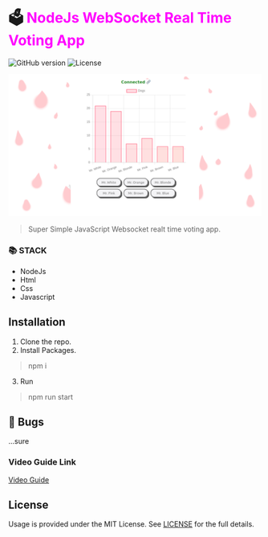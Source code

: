 # 🗳️ <span style="color:magenta">NodeJs WebSocket Real Time Voting App</span>


![GitHub version](https://img.shields.io/badge/version-v1.0.0-blue.svg)
![License](https://img.shields.io/github/license/yilber/readme-boilerplate.svg)


<!-- ## Background -->

![image](./public/front-chart.png)

> Super Simple JavaScript Websocket realt time voting app.

### 📚 STACK
- NodeJs
- Html
- Css
- Javascript


## Installation

1. Clone the repo.
2. Install Packages.
> npm i
3. Run
> npm run start


## 🐛 Bugs

...sure

### Video Guide Link
    
[Video Guide](https://youtu.be/5VEbSbM5m3Q)

## License

Usage is provided under the MIT License. See [LICENSE](https://github.com/Yilber/readme-boilerplate/blob/master/LICENSE) for the full details.
